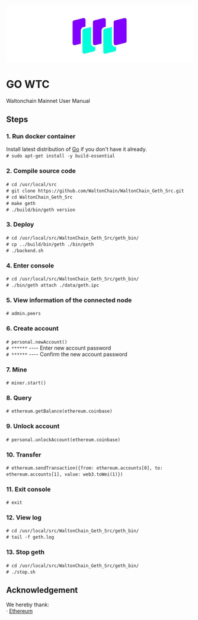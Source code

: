 ![](images/wtc_logo.jpg)

# GO WTC

Waltonchain Mainnet User Manual

## Steps

### 1. Run docker container

Install latest distribution of [Go](https://golang.org 'Go') if you don't have it already.  
`# sudo apt-get install -y build-essential`

### 2. Compile source code

`# cd /usr/local/src`  
`# git clone https://github.com/WaltonChain/WaltonChain_Geth_Src.git`  
`# cd WaltonChain_Geth_Src`  
`# make geth`  
`# ./build/bin/geth version`

### 3. Deploy

`# cd /usr/local/src/WaltonChain_Geth_Src/geth_bin/`  
`# cp ../build/bin/geth ./bin/geth`  
`# ./backend.sh`

### 4. Enter console

`# cd /usr/local/src/WaltonChain_Geth_Src/geth_bin/`  
`# ./bin/geth attach ./data/geth.ipc`

### 5. View information of the connected node

`# admin.peers`

### 6. Create account

`# personal.newAccount()`  
`# ******` ---- Enter new account password  
`# ******` ---- Confirm the new account password

### 7. Mine

`# miner.start()`

### 8. Query

`# ethereum.getBalance(ethereum.coinbase)`

### 9. Unlock account

`# personal.unlockAccount(ethereum.coinbase)`

### 10. Transfer

`# ethereum.sendTransaction({from: ethereum.accounts[0], to: ethereum.accounts[1], value: web3.toWei(1)})`

### 11. Exit console

`# exit`

### 12. View log

`# cd /usr/local/src/WaltonChain_Geth_Src/geth_bin/`  
`# tail -f geth.log`

### 13. Stop geth

`# cd /usr/local/src/WaltonChain_Geth_Src/geth_bin/`  
`# ./stop.sh`

## Acknowledgement

We hereby thank:  
· [Ethereum](https://www.ethereum.org/ 'Ethereum')
